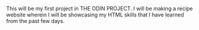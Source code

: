This will be my first project in THE ODIN PROJECT. I will be making a recipe website wherein I will be showcasing my HTML skills that I have learned from the past few days. 
